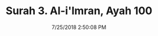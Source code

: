 ---
title       : "Surah 3. Al-i'Imran, Ayah 100"
date        : 7/25/2018 2:50:08 PM
draft       : false
type        : "quran"
layout      : "compare"
BookCode    : "CMP"
SurahNumber : "3"
AyahNumber  : "100"
TotalAyah   : "200"
---